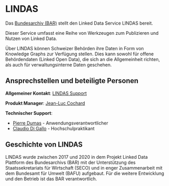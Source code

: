 # LINDAS

Das [Bundesarchiv (BAR)](https://www.bar.admin.ch/bar/de/home.html) stellt den Linked Data Service LINDAS bereit. 
 
Dieser Service umfasst eine Reihe von Werkzeugen zum Publizieren und Nutzen von Linked Data.

Über LINDAS können Schweizer Behörden ihre Daten in Form von Knowledge Graphs zur Verfügung stellen. Dies kann sowohl für offene Behördendaten (Linked Open Data), die sich an die Allgemeinheit richten, als auch für verwaltungsinterne Daten geschehen.

## Ansprechstellen und beteiligte Personen

**Allgemeiner Kontakt**:
[LINDAS Support](mailto:support.lindas@bar.admin.ch)

**Produkt Manager**:
[Jean-Luc Cochard](mailto:Jean-luc.cochard@bar.admin.ch)

**Technischer Support**:
- [Pierre Dumas](mailto:pierre.dumas@bar.admin.ch) - Anwendungsverantwortlicher   
- [Claudio Di Gallo](mailto:claudio.digallo@bar.admin.ch) - Hochschulpraktikant

## Geschichte von LINDAS

LINDAS wurde zwischen 2017 und 2020 in dem Projekt Linked Data Plattform des Bundesarchivs (BAR) mit der Unterstützung des Staatssekretariats für Wirtschaft (SECO) und in enger Zusammenarbeit mit dem Bundesamt für Umwelt (BAFU) aufgebaut. Für die weitere Entwicklung und den Betrieb ist das BAR verantwortlich.